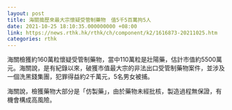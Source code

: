 ```yaml
---
layout: post
title: 海關搗歷來最大宗懷疑受管制藥物　值5千5百萬拘5人
date: 2021-10-25 18:10:35.000000000 +08:00
link: https://news.rthk.hk/rthk/ch/component/k2/1616873-20211025.htm
categories: rthk
---
```


海關檢獲約160萬粒懷疑受管制藥物，當中110萬粒是壯陽藥，估計市值約5500萬元。海關說，是有紀錄以來，破獲市值最大宗的非法出口受管制藥物案件，並涉及一個洗黑錢集團，犯罪得益約2千萬元，5名男女被捕。

海關說，檢獲藥物大部分是「仿製藥」，由於藥物未經批核，製造過程無保證，有機會構成高風險。
